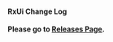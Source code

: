 #### RxUi Change Log


**Please go to [Releases Page](https://github.com/artem-zinnatullin/RxUi/releases).**